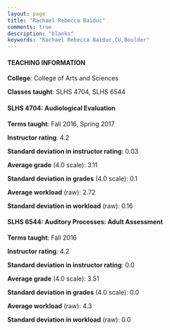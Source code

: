 ```yaml
---
layout: page
title: "Rachael Rebecca Baiduc" 
comments: true
description: "blanks"
keywords: "Rachael Rebecca Baiduc,CU,Boulder"
---
```

<head>
<script src="https://ajax.googleapis.com/ajax/libs/jquery/2.1.3/jquery.min.js"></script>
<script src="https://dl.dropboxusercontent.com/s/pc42nxpaw1ea4o9/highcharts.js?dl=0"></script>
<!-- <script src="../assets/js/highcharts.js"></script> -->
<style type="text/css">@font-face {
	font-family: "Bebas Neue";
	src: url(https://www.filehosting.org/file/details/544349/BebasNeue Regular.otf) format("opentype");
	}
	h1.Bebas { 
		font-family: "Bebas Neue", Verdana, Tahoma;
	}
</style>
</head>
	   
#### TEACHING INFORMATION

**College**: College of Arts and Sciences

**Classes taught**: SLHS 4704, SLHS 6544

#### SLHS 4704: Audiological Evaluation

**Terms taught**: Fall 2016, Spring 2017

**Instructor rating**: 4.2

**Standard deviation in instructor rating**: 0.03

**Average grade** (4.0 scale): 3.11

**Standard deviation in grades** (4.0 scale): 0.1

**Average workload** (raw): 2.72

**Standard deviation in workload** (raw): 0.16

#### SLHS 6544: Auditory Processes: Adult Assessment

**Terms taught**: Fall 2016

**Instructor rating**: 4.2

**Standard deviation in instructor rating**: 0.0

**Average grade** (4.0 scale): 3.51

**Standard deviation in grades** (4.0 scale): 0.0

**Average workload** (raw): 4.3

**Standard deviation in workload** (raw): 0.0

